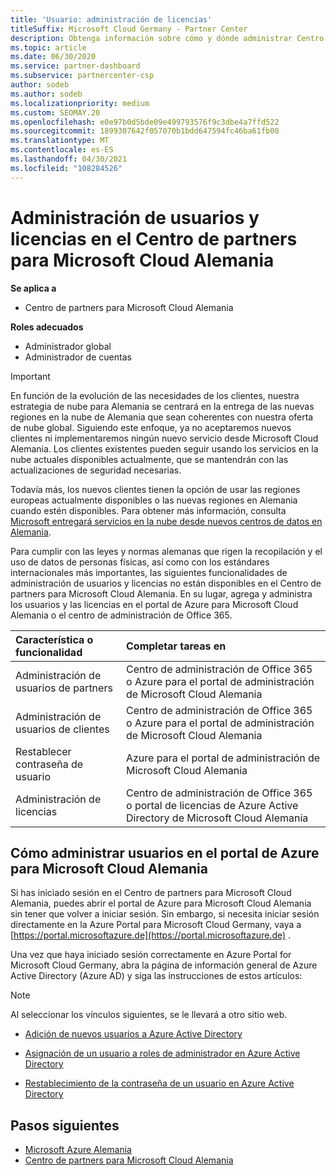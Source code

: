 ```yaml
---
title: 'Usuario: administración de licencias'
titleSuffix: Microsoft Cloud Germany - Partner Center
description: Obtenga información sobre cómo y dónde administrar Centro de partners asociados, clientes y licencias de Microsoft Cloud Germany, así como restablecimientos de contraseña.
ms.topic: article
ms.date: 06/30/2020
ms.service: partner-dashboard
ms.subservice: partnercenter-csp
author: sodeb
ms.author: sodeb
ms.localizationpriority: medium
ms.custom: SEOMAY.20
ms.openlocfilehash: e0e97b0d5bde09e499793576f9c3dbe4a7ffd522
ms.sourcegitcommit: 1899307642f057070b1bdd647594fc46ba61fb08
ms.translationtype: MT
ms.contentlocale: es-ES
ms.lasthandoff: 04/30/2021
ms.locfileid: "108284526"
---
```

# <a name="user-and-license-management-in-partner-center-for-microsoft-cloud-germany"></a>Administración de usuarios y licencias en el Centro de partners para Microsoft Cloud Alemania

**Se aplica a**

- Centro de partners para Microsoft Cloud Alemania

**Roles adecuados**

- Administrador global
- Administrador de cuentas

> [!IMPORTANT]
> En función de la evolución de las necesidades de los clientes, nuestra estrategia de nube para Alemania se centrará en la entrega de las nuevas regiones en la nube de Alemania que sean coherentes con nuestra oferta de nube global. Siguiendo este enfoque, ya no aceptaremos nuevos clientes ni implementaremos ningún nuevo servicio desde Microsoft Cloud Alemania. Los clientes existentes pueden seguir usando los servicios en la nube actuales disponibles actualmente, que se mantendrán con las actualizaciones de seguridad necesarias.
>  
> Todavía más, los nuevos clientes tienen la opción de usar las regiones europeas actualmente disponibles o las nuevas regiones en Alemania cuando estén disponibles. Para obtener más información, consulta [Microsoft entregará servicios en la nube desde nuevos centros de datos en Alemania](https://news.microsoft.com/europe/2018/08/31/microsoft-to-deliver-cloud-services-from-new-datacentres-in-germany-in-2019-to-meet-evolving-customer-needs/).

Para cumplir con las leyes y normas alemanas que rigen la recopilación y el uso de datos de personas físicas, así como con los estándares internacionales más importantes, las siguientes funcionalidades de administración de usuarios y licencias no están disponibles en el Centro de partners para Microsoft Cloud Alemania. En su lugar, agrega y administra los usuarios y las licencias en el portal de Azure para Microsoft Cloud Alemania o el centro de administración de Office 365.

Característica o funcionalidad | Completar tareas en
:--- | :---
Administración de usuarios de partners | Centro de administración de Office 365 o Azure para el portal de administración de Microsoft Cloud Alemania
Administración de usuarios de clientes | Centro de administración de Office 365 o Azure para el portal de administración de Microsoft Cloud Alemania
Restablecer contraseña de usuario | Azure para el portal de administración de Microsoft Cloud Alemania
Administración de licencias | Centro de administración de Office 365 o portal de licencias de Azure Active Directory de Microsoft Cloud Alemania

## <a name="how-to-manage-users-in-the-azure-portal-for-microsoft-cloud-germany"></a>Cómo administrar usuarios en el portal de Azure para Microsoft Cloud Alemania 

Si has iniciado sesión en el Centro de partners para Microsoft Cloud Alemania, puedes abrir el portal de Azure para Microsoft Cloud Alemania sin tener que volver a iniciar sesión. Sin embargo, si necesita iniciar sesión directamente en la Azure Portal para Microsoft Cloud Germany, vaya a [https://portal.microsoftazure.de](https://portal.microsoftazure.de) . 

Una vez que haya iniciado sesión correctamente en Azure Portal for Microsoft Cloud Germany, abra la página de información general de Azure Active Directory (Azure AD) y siga las instrucciones de estos artículos:

> [!NOTE]  
> Al seleccionar los vínculos siguientes, se le llevará a otro sitio web.

-  [Adición de nuevos usuarios a Azure Active Directory](/azure/active-directory/active-directory-users-create-azure-portal)

-  [Asignación de un usuario a roles de administrador en Azure Active Directory](/azure/active-directory/active-directory-users-assign-role-azure-portal)

-  [Restablecimiento de la contraseña de un usuario en Azure Active Directory](/azure/active-directory/active-directory-users-reset-password-azure-portal)

## <a name="next-steps"></a>Pasos siguientes

-  [Microsoft Azure Alemania](https://azure.microsoft.com/global-infrastructure/germany/)
-  [Centro de partners para Microsoft Cloud Alemania](partner-center-for-microsoft-cloud-germany.md)